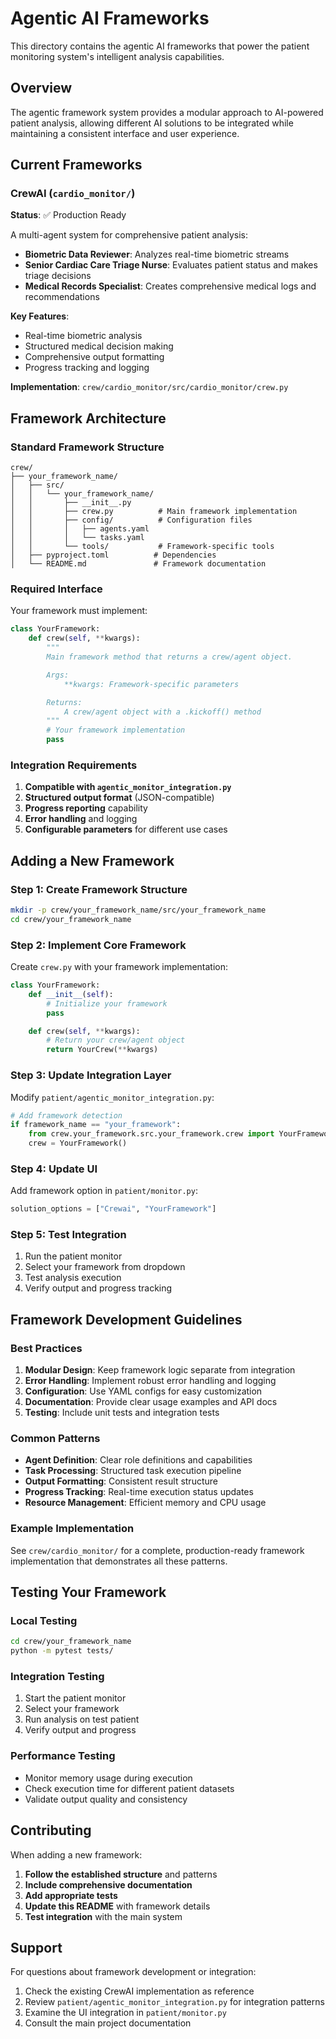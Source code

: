 # Agentic AI Frameworks

This directory contains the agentic AI frameworks that power the patient monitoring system's intelligent analysis capabilities.

## Overview

The agentic framework system provides a modular approach to AI-powered patient analysis, allowing different AI solutions to be integrated while maintaining a consistent interface and user experience.

## Current Frameworks

### CrewAI (`cardio_monitor/`)

**Status**: ✅ Production Ready

A multi-agent system for comprehensive patient analysis:

- **Biometric Data Reviewer**: Analyzes real-time biometric streams
- **Senior Cardiac Care Triage Nurse**: Evaluates patient status and makes triage decisions
- **Medical Records Specialist**: Creates comprehensive medical logs and recommendations

**Key Features**:

- Real-time biometric analysis
- Structured medical decision making
- Comprehensive output formatting
- Progress tracking and logging

**Implementation**: `crew/cardio_monitor/src/cardio_monitor/crew.py`

## Framework Architecture

### Standard Framework Structure

```
crew/
├── your_framework_name/
│   ├── src/
│   │   └── your_framework_name/
│   │       ├── __init__.py
│   │       ├── crew.py          # Main framework implementation
│   │       ├── config/          # Configuration files
│   │       │   ├── agents.yaml
│   │       │   └── tasks.yaml
│   │       └── tools/           # Framework-specific tools
│   ├── pyproject.toml          # Dependencies
│   └── README.md               # Framework documentation
```

### Required Interface

Your framework must implement:

```python
class YourFramework:
    def crew(self, **kwargs):
        """
        Main framework method that returns a crew/agent object.

        Args:
            **kwargs: Framework-specific parameters

        Returns:
            A crew/agent object with a .kickoff() method
        """
        # Your framework implementation
        pass
```

### Integration Requirements

1. **Compatible with `agentic_monitor_integration.py`**
2. **Structured output format** (JSON-compatible)
3. **Progress reporting** capability
4. **Error handling** and logging
5. **Configurable parameters** for different use cases

## Adding a New Framework

### Step 1: Create Framework Structure

```bash
mkdir -p crew/your_framework_name/src/your_framework_name
cd crew/your_framework_name
```

### Step 2: Implement Core Framework

Create `crew.py` with your framework implementation:

```python
class YourFramework:
    def __init__(self):
        # Initialize your framework
        pass

    def crew(self, **kwargs):
        # Return your crew/agent object
        return YourCrew(**kwargs)
```

### Step 3: Update Integration Layer

Modify `patient/agentic_monitor_integration.py`:

```python
# Add framework detection
if framework_name == "your_framework":
    from crew.your_framework.src.your_framework.crew import YourFramework
    crew = YourFramework()
```

### Step 4: Update UI

Add framework option in `patient/monitor.py`:

```python
solution_options = ["Crewai", "YourFramework"]
```

### Step 5: Test Integration

1. Run the patient monitor
2. Select your framework from dropdown
3. Test analysis execution
4. Verify output and progress tracking

## Framework Development Guidelines

### Best Practices

1. **Modular Design**: Keep framework logic separate from integration
2. **Error Handling**: Implement robust error handling and logging
3. **Configuration**: Use YAML configs for easy customization
4. **Documentation**: Provide clear usage examples and API docs
5. **Testing**: Include unit tests and integration tests

### Common Patterns

- **Agent Definition**: Clear role definitions and capabilities
- **Task Processing**: Structured task execution pipeline
- **Output Formatting**: Consistent result structure
- **Progress Tracking**: Real-time execution status updates
- **Resource Management**: Efficient memory and CPU usage

### Example Implementation

See `crew/cardio_monitor/` for a complete, production-ready framework implementation that demonstrates all these patterns.

## Testing Your Framework

### Local Testing

```bash
cd crew/your_framework_name
python -m pytest tests/
```

### Integration Testing

1. Start the patient monitor
2. Select your framework
3. Run analysis on test patient
4. Verify output and progress

### Performance Testing

- Monitor memory usage during execution
- Check execution time for different patient datasets
- Validate output quality and consistency

## Contributing

When adding a new framework:

1. **Follow the established structure** and patterns
2. **Include comprehensive documentation**
3. **Add appropriate tests**
4. **Update this README** with framework details
5. **Test integration** with the main system

## Support

For questions about framework development or integration:

1. Check the existing CrewAI implementation as reference
2. Review `patient/agentic_monitor_integration.py` for integration patterns
3. Examine the UI integration in `patient/monitor.py`
4. Consult the main project documentation
